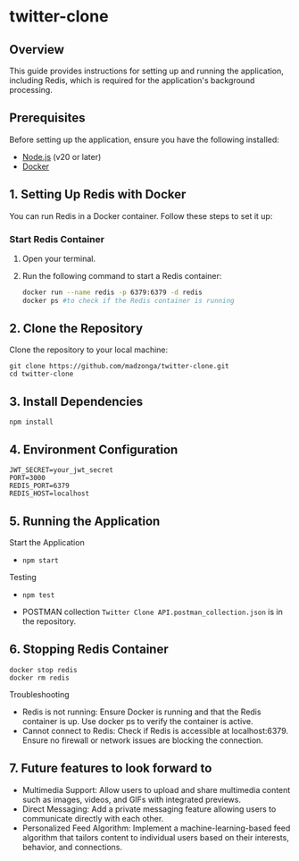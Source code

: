 # twitter-clone

## Overview

This guide provides instructions for setting up and running the application, including Redis, which is required for the application's background processing.

## Prerequisites

Before setting up the application, ensure you have the following installed:

- [Node.js](https://nodejs.org/) (v20 or later)
- [Docker](https://www.docker.com/get-started)

## 1. Setting Up Redis with Docker

You can run Redis in a Docker container. Follow these steps to set it up:

### Start Redis Container

1. Open your terminal.
2. Run the following command to start a Redis container:

   ```bash
   docker run --name redis -p 6379:6379 -d redis
   docker ps #to check if the Redis container is running
   ```

## 2. Clone the Repository

Clone the repository to your local machine:

```
git clone https://github.com/madzonga/twitter-clone.git
cd twitter-clone
```

## 3. Install Dependencies

```npm install```

## 4. Environment Configuration

```
JWT_SECRET=your_jwt_secret
PORT=3000
REDIS_PORT=6379
REDIS_HOST=localhost
```

## 5. Running the Application

Start the Application
- ```npm start```

Testing
- ```npm test```

- POSTMAN collection ```Twitter Clone API.postman_collection.json``` is in the repository. 

## 6. Stopping Redis Container

```
docker stop redis
docker rm redis
```

Troubleshooting

- Redis is not running: Ensure Docker is running and that the Redis container is up. Use docker ps to verify the container is active.
- Cannot connect to Redis: Check if Redis is accessible at localhost:6379. Ensure no firewall or network issues are blocking the connection.

## 7. Future features to look forward to

- Multimedia Support: Allow users to upload and share multimedia content such as images, videos, and GIFs with integrated previews.
- Direct Messaging: Add a private messaging feature allowing users to communicate directly with each other.
- Personalized Feed Algorithm: Implement a machine-learning-based feed algorithm that tailors content to individual users based on their interests, behavior, and connections.
